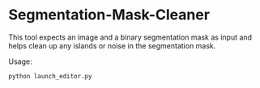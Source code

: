 # Segmentation-Mask-Cleaner

This tool expects an image and a binary segmentation mask as input and helps clean up any islands or noise in the segmentation mask.

Usage:
```bash
python launch_editor.py
```